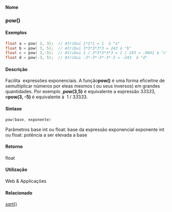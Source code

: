 
#### Nome
### pow()

#### Exemplos

```pde
float a = pow( 1, 3);  // Atribui 1*1*1 = 1  à "a"
float b = pow( 3, 5);  // Atribui 3*3*3*3*3 = 243 à "b"
float c = pow( 3,-5);  // Atribui 1 / 3*3*3*3*3 = 1 / 243 = .0041 à "c" 
float d = pow(-3, 5);  // Atribui -3*-3*-3*-3*-3 = -243  à "d"

```

#### Descrição
Facilita  expressões exponenciais. A função**pow()**
é uma forma eficeitne de semultiplicar números por eleas
mesmos ( ou seus inversos) em grandes quantidades. Por exemplo ,**pow(3,5)** é equivalente a expressão 3*3*3*3*3, e**pow(3, -5)** é equivalente à  1 / 3*3*3*3*3.

#### Sintaxe
```pde
pow(base, exponente)

```
Parâmetros
base
int ou float: base da expressão exponencial
exponente
int ou float: potência a ser elevada a base

#### Retorno

	
float

#### Utilização

	
Web & Applicações

#### Relacionado
[sqrt()](sqrt_)
